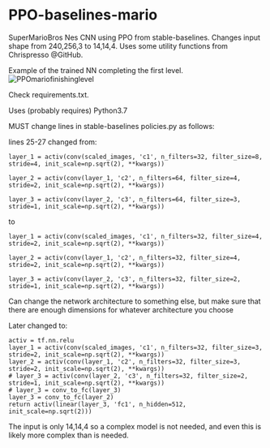 # PPO-baselines-mario
SuperMarioBros Nes CNN using PPO from stable-baselines. Changes input shape from 240,256,3 to 14,14,4.
Uses some utility functions from Chrispresso @GitHub.

Example of the trained NN completing the first level.
![PPOmariofinishinglevel](https://user-images.githubusercontent.com/97381129/210824973-8d004373-48d2-4e23-a10e-d9a9a8f5e1a3.gif)


Check requirements.txt.

Uses (probably requires) Python3.7

MUST change lines in stable-baselines policies.py as follows:

lines 25-27 changed from:

    layer_1 = activ(conv(scaled_images, 'c1', n_filters=32, filter_size=8, stride=4, init_scale=np.sqrt(2), **kwargs))
    
    layer_2 = activ(conv(layer_1, 'c2', n_filters=64, filter_size=4, stride=2, init_scale=np.sqrt(2), **kwargs))
    
    layer_3 = activ(conv(layer_2, 'c3', n_filters=64, filter_size=3, stride=1, init_scale=np.sqrt(2), **kwargs))
    
to 

    layer_1 = activ(conv(scaled_images, 'c1', n_filters=32, filter_size=4, stride=2, init_scale=np.sqrt(2), **kwargs))
    
    layer_2 = activ(conv(layer_1, 'c2', n_filters=32, filter_size=4, stride=2, init_scale=np.sqrt(2), **kwargs))
    
    layer_3 = activ(conv(layer_2, 'c3', n_filters=32, filter_size=2, stride=1, init_scale=np.sqrt(2), **kwargs))
    
Can change the network architecture to something else, but make sure that there are enough dimensions for whatever architecture you choose

Later changed to:

    activ = tf.nn.relu
    layer_1 = activ(conv(scaled_images, 'c1', n_filters=32, filter_size=3, stride=2, init_scale=np.sqrt(2), **kwargs))
    layer_2 = activ(conv(layer_1, 'c2', n_filters=32, filter_size=3, stride=2, init_scale=np.sqrt(2), **kwargs))
    # layer_3 = activ(conv(layer_2, 'c3', n_filters=32, filter_size=2, stride=1, init_scale=np.sqrt(2), **kwargs))
    # layer_3 = conv_to_fc(layer_3)
    layer_3 = conv_to_fc(layer_2)
    return activ(linear(layer_3, 'fc1', n_hidden=512, init_scale=np.sqrt(2)))

The input is only 14,14,4 so a complex model is not needed, and even this is likely more complex than is needed.
